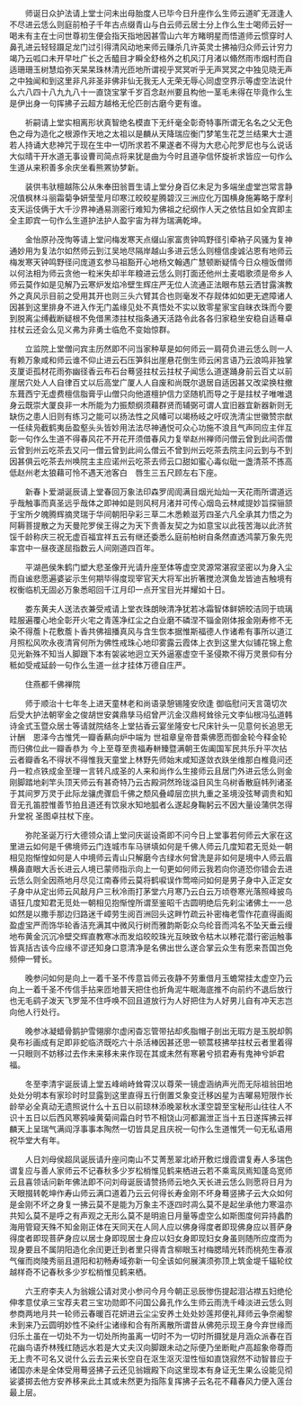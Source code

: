 <!-- { "loadSidebar": true } -->
　　师诞日众护法请上堂士问未出母胎度人已毕今日升座作么生师云道旷无涯逢人不尽进云恁么则庭前柏子千年古点缀青山与白云师云居士分上作么生士喝师云好一喝未有主在士问世尊初生便会指天指地因甚雪山六年方睹明星而悟道师云惯穿时人鼻孔进云轻轻蹑足龙门过引得清风动地来师云赚杀几许英灵士拂袖归众师云计穷力竭乃云呱口未开早吐广长之舌醯目才瞬全舒格外之机风汀月渚以翛然雨市烟村而自适珊珊玉树慧焰弥天杲杲珠林清光匝地所谓视乎冥冥听乎无声冥冥之中独见晓无声之中独闻和到这里非凡非圣非佛非仙无我无人无荣无辱心同虚空界示等虚空法说什么六八四十八九九八十一直饶宝掌千岁百念赵州要且构他一茎毛未得在毕竟作么生是伊出身一句挥拂子云超方越格无伦匹剖古磨今更有谁。

　　祈嗣请上堂实相离形状真智绝名模直下无纤毫全彰奇特事所谓无名名之父无色色之母为造化之根源作天地之太祖以是麟从天降瑞应衡门梦笔生花芝兰结果大士道若人持诵大悲神咒于现在生中一切所求若不果遂者不得为大悲心陀罗尼也与么说话大似晴干开水道无事设曹司简点将来犹是曲为今时且道孕信怀旋祈求皆应一句作么生道从来积善多余庆坐看熊罴协梦新。

　　装供韦驮檀越陈公从朱奉田翁晋生请上堂分身百亿未足为多端坐虚堂岂常言静况值枫林斗丽霜菊争妍莹莹月印寒江皎皎星腾碧汉三洲应化万国横身施筹略于摩利支天运伎俩于大千沙界神通易测密行难知为佛祖之纪纲作人天之依怙且如全宾即主全主即宾一句作么生道护法护人盈宇宙为祥为瑞满乾坤。

　　金怡原孙茂恂等请上堂问梅发寒天点缀山家富贵钟鸣野径引牵衲子风骚为复神通妙用为复法尔如然师云到江吴地尽隔岸越山多进云恁么则檀信虔诚沾恩有地师云梅发寒天钟鸣野径问庞道玄参马祖豁开心地杨文翰遇广慧顿断疑情今日众檀饭僧师以何法相为师云贪他一粒米失却半年粮进云恁么则打面还他州土麦唱歌须是帝乡人师云莫作如是见解乃云寒炉发焰冷壁生辉庄严无位人流通正法眼布慈云洒甘露演教外之真风示目前之受用其开也则三头六臂其合也则毫发不存觌体如如更无遮障诸人因甚到这里排身不进入作无门盖缘见处不真悟处不实以致零星家宝自昧衣珠而今要到脱离尘缚截断疑根不免借黑漆拄杖指条通天活路令此各各归家稳坐安稳自适蓦卓拄杖云还会么见义弗为非勇士临危不变始惊群。

　　立监院上堂僧问宾主历然即不问当家种草是如何师云一肩荷负进云恁么则一人有赖万象咸和师云谁不仰止进云石压笋斜出崖悬花倒生师云闲言语乃云浪鸣非独掌支厦讵孤材花雨弥幽径香云布石台蓦竖拄杖云拄杖子闻恁么道遂踊身前云百丈以前崖居穴处人人自律百丈以后高堂广厦人人自废和尚既尔退居自适因甚又改梁换柱撤东葺西宁无虚费檀信脂膏乎山僧只向他道檀护信力坚随机而导之于是拄杖子唯唯退身云既崇大厦良非一木所能为力振颓纲须藉群贤而辅弼可谓人宜旧器宜新器新则无缺伤之患人旧则有练习之能可以扬法性之风幡可以竭杨岐之吁叹洗清尘世徽赞宗猷一任续凫截鹤夷岳盈壑头头皆妙用法法尽神通悦可众心功施不浪且气声同应主伴互彰一句作么生道不得春风花不开花开须借春风力复举赵州禅师问僧云曾到此间否僧云曾到州云吃茶去又问一僧云曾到此间么僧云不曾到州云吃茶去院主问云到与不到因甚俱云吃茶去州唤院主主应诺州云吃茶去师云口甜如蜜心毒似砒一盏清茶不拣高低赵州老太狼藉可怜不遇天池客白　唇生三五尺顾左右下座。

　　新春卜爱湖诞辰请上堂春回万象法印森罗訚訚满目烟光灿灿一天花雨所谓道远乎哉触事而真圣远乎哉体之即神如是则风柯月渚并可传心烟岛云林咸提妙旨探骊颔于宝所夕魄腾辉摘灵瑞于华间朝阳孕彩三草二木悉赖滋芳四圣六凡全承其力悟之为阿耨菩提散之为天曼陀罗侯王得之为天下贵善友契之为如意宝以此筏苦海以此济贫馁千龄称庆三祝无虚百福宜祥五云有继还委悉么庭前柏树自条然直透鸿蒙万象先兜率宫中一昼夜遂屈指数云人间刚道四百年。

　　平湖邑侯朱鹤门塑大悲圣像开光请升座至体等虚空灵源常湛寂坚密以为身入尘而自谧悲愿遍婆娑示生何期毕得度现宰官天大将军出折箸搅沧溟鱼龙皆迪吉触境有权衡临机无固必万象悉昭回千江月印一点开宝目光并耀如十日。

　　娄东黄夫人送法衣兼受戒请上堂衣珠朗映清净犹若冰霜智体鲜妍皎洁同于琉璃畦服遍覆心地全彰开火宅之青莲净红尘之白业磨不磷涅不锱金刚体报金刚寿修不无染不得薝卜花敷薝卜香共佛祖播真风与含生恢本据惟斯福德人作诸希有事所以道江月照松风吹永夜清宵何所为佛性戒珠心地印雾露云霞体上衣到这里大似铺花锦上愈见光新殊不知当人脚跟下本有袈裟地迥立天外逼塞虚空千圣侵欺不得万灵景仰有分秪如受戒延龄一句作么生道一丝才挂体万德自庄严。

　　住燕都千佛禅院

　　师于顺治十七年冬上进天童林老和尚语录憩锡隆安欣逢
御临慰问天言蔼切次后受大护法朝宰金之俊胡世安龚鼎孳马绍曾严沆金汉鼎柯耸徐元文李仙根冯弘道韩诗金式玉暨众居士等请就院结冬上堂拈香云宴坐隆安七尺床针头一见意何长追思无计酬　恩泽今古惟凭一瓣香爇向炉中端为
世祖章皇帝昔乘佛愿而御金轮今释金轮而归佛位此一瓣香恭为
今上至尊至贵福寿軿臻暨满朝王佐阖国军民共乐升平次拈云者瓣香名不得状不得惟我天童堂上林野先师始末咸知遂敛衣趺坐维那白椎竟问还丹一粒点铁成金至理一言转凡成圣的人来和尚作么生接师云且居门外进云恁么则金刚脚踏地刹竿头顶天师云有甚奇特乃云古殿洞然玲珑溢目风生乌树香散庭帏列诸圣于其间罗万灵于此际龙骧虎骤启千佛之颓风叠嶂层峦拱九重之圣境没弦琴调贵和知音无孔笛腔惟善节拍且道还有饮泉水知地胍者么遂起身鞠躬云不因大量设蒲供怎得升堂祝
圣图卓拄杖下座。

　　弥陀圣诞万行大德领众请上堂问庆诞设斋即不问今日上堂事若何师云大家在这里进云如何是千佛境师云门连城市车马骈填如何是千佛人师云几度知君无觅处一朝相见抱惭惶如何是人中境师云青山只解磨今古绿水何曾洗是非如何是境中人师云眉横鼻直眼大舌长进云人境已蒙师指示向上一句更如何师云我若向你道恐你错会去进云恁么则全因燕地月尽见江南春师云莫将鹤唳误作莺啼问如何是男子身中入正定女子身中从定出师云风敲月户三秋冷雨打茅堂六月寒乃云白云万顷卷寒光落照峰披鸟语狂几度知君无觅处一朝相见抱惭惶所谓至鉴昭千古圆明绝后先刹尘诸佛土一一总如然是以撒手那边归路迷千嶂劳生阅百洲回头这畔竹疏云补密梅老雪作花直得画阁盈虚宝严而饰华轮香洁充满其中微风行树而雅韵斯彰众鸟纶音而鸿名不坠天垂云缦地布黄金沉沉冷壁交辉直教寒冰而发焰皎皎珠光互映致令枯木以糁花潜行密运触事皆真括古该今应缘不谬还知身口意清净是名佛出世么遂合掌云众生有愿来吾国岂免频伸一臂长。

　　晚参问如何是向上一着千圣不传意旨师云夜静不劳重借月玉蟾常挂太虚空乃云向上一着千圣不传信手拈来匝地普天把住也折角泥牛眠海底推不向前约不退后放行也无毛鹞子泼天飞罗笼不住呼唤不回且道放行为人好把住为人好男儿自有冲天志岂向他人行处行。

　　晚参冰凝蜡骨鹅护雪翎廓尔虚闲杳忘管带拈却炙脂帽子剖出无瑕方是玉脱却鹘臭布衫画成有足即非蛇临济既吃六十杀活棒因甚还思一顿蒿枝拂举拄杖云者里着得一只眼则不妨移过去作未来移未来作现在其或未然有寒暑兮损君寿有鬼神兮妒君福。

　　冬至李清宇诞辰请上堂五峰峭峙耸霄汉以尊荣一镜虚涵纳声光而无际祖翁田地处处分明本有家珍时时显露到这里直得五行倒置爻象变迁移凶星为吉曜易短限作长龄举必全真动无遗照说什么十五日以前琼林添晚翠秋水漾空碧至宝秘形山往往人不识十五日以后西风寒鸦噪黄菊间霜白时节不相饶山河都漏泄正当十五日遂挥拂云祥麟天上呈瑞气满阎浮事事本陶然一切皆具足且庆祝一句作么生道惟凭一句无私语用祝华堂大有年。

　　人日刘母侯超凤诞辰请升座问南山不艾菁葱翠北峤开敷烂熳霞谓复寿人多瑞色谓复应与善人家师云不记春秋多少岁松梢惟见鹤来栖进云若不乘鸾凤焉知蓬岛宽师云且喜领话问新年佛法即不问刘母诞辰请赞扬师云地久天长进云恁么则愿将日月为天眼掇转乾坤作寿山师云满口道着乃云云何得长寿金刚不坏身蓦竖拂子云大众如何是金刚不坏之身复一拂云莫不是能为万象主不逐四时凋么莫不是起坐承他力寒温亦共知么莫不是呼之有声观之无形么莫不是明逾日月量等虚空么如斯图度何异持蠡酌海用管窥天殊不知金刚正体在天同天在人同人应以佛身得度者即现佛身应以菩萨身得度者即现菩萨身应以居士身即现居士身应以妇女身即现妇女身虽则随所应度而为现身要且不属阴阳造化余闰更迁到者里只得青含柳眼玉衬梅腮晴光转而桃苑生春淑气催而岗陵秀丽且道阳和初畅寿域弥新一句全该如何展演须弥顶上筑金堤千辐轮纹越样奇不记春秋多少岁松梢惟见鹤来栖。

　　六王府李夫人为翁娥公请对灵小参问今月今朝正忌辰惨伤提起泪沾襟五妇绝伦伸孝意仗承三宝荐夫君三宝功勋即不问国公鼻孔作么生师云雨洗千峰淡进云恁么则参商两地月共一轮师云春暖百花妍进云尘尘安养土处处妙莲邦便礼拜师云争奈阇黎未到来乃云圆明妙性不染纤尘诸缘和合有所离散所谓昔从佛苑示现王身今弃世缘而归乐土虽在一切处不为一切处所拘虽离一切时不为一切时所摄犹是月涵众派春在百花幽鸟语乔林残红随远水若是大丈夫汉向脚跟未动之际便乃坐断毗卢高超象帝尊而无上贵不可名又说什么云去云来长空自在沤生沤灭湿性恒如直饶寂然不动智普应于诸国亦未是全体受用蓦竖拂子云还见翁娥殿下向这里现本有身证无生果么设能见彻娑婆掷去他方安养移来此土其或未然更为指陈复挥拂子云名花不藉春风力便入莲台最上层。

